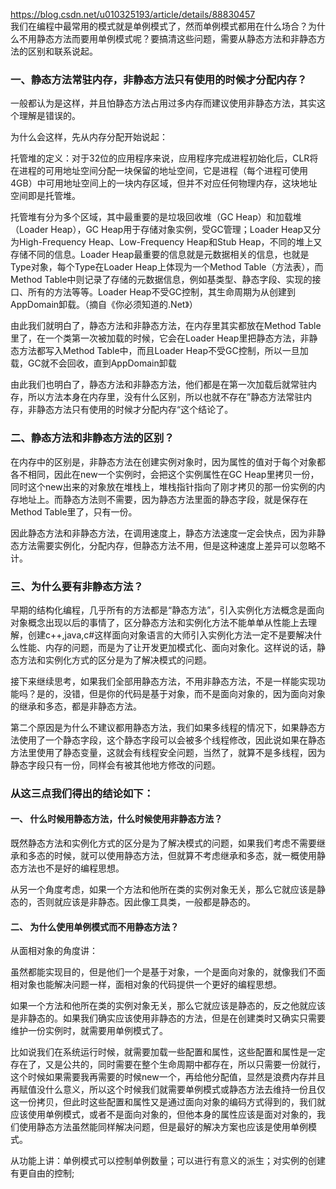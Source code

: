 <https://blog.csdn.net/u010325193/article/details/88830457>\
我们在编程中最常用的模式就是单例模式了，然而单例模式都用在什么场合？为什么不用静态方法而要用单例模式呢？要搞清这些问题，需要从静态方法和非静态方法的区别和联系说起。

 

### 一、静态方法常驻内存，非静态方法只有使用的时候才分配内存？

 

一般都认为是这样，并且怕静态方法占用过多内存而建议使用非静态方法，其实这个理解是错误的。

为什么会这样，先从内存分配开始说起：

托管堆的定义：对于32位的应用程序来说，应用程序完成进程初始化后，CLR将在进程的可用地址空间分配一块保留的地址空间，它是进程（每个进程可使用4GB）中可用地址空间上的一块内存区域，但并不对应任何物理内存，这块地址空间即是托管堆。

托管堆有分为多个区域，其中最重要的是垃圾回收堆（GC Heap）和加载堆（Loader Heap），GC Heap用于存储对象实例，受GC管理；Loader Heap又分为High-Frequency Heap、Low-Frequency Heap和Stub Heap，不同的堆上又存储不同的信息。Loader Heap最重要的信息就是元数据相关的信息，也就是Type对象，每个Type在Loader Heap上体现为一个Method Table（方法表），而Method Table中则记录了存储的元数据信息，例如基类型、静态字段、实现的接口、所有的方法等等。Loader Heap不受GC控制，其生命周期为从创建到AppDomain卸载。（摘自《你必须知道的.Net》）

由此我们就明白了，静态方法和非静态方法，在内存里其实都放在Method Table里了，在一个类第一次被加载的时候，它会在Loader Heap里把静态方法，非静态方法都写入Method Table中，而且Loader Heap不受GC控制，所以一旦加载，GC就不会回收，直到AppDomain卸载

由此我们也明白了，静态方法和非静态方法，他们都是在第一次加载后就常驻内存，所以方法本身在内存里，没有什么区别，所以也就不存在”静态方法常驻内存，非静态方法只有使用的时候才分配内存“这个结论了。

 

### 二、静态方法和非静态方法的区别？

 

在内存中的区别是，非静态方法在创建实例对象时，因为属性的值对于每个对象都各不相同，因此在new一个实例时，会把这个实例属性在GC Heap里拷贝一份，同时这个new出来的对象放在堆栈上，堆栈指针指向了刚才拷贝的那一份实例的内存地址上。而静态方法则不需要，因为静态方法里面的静态字段，就是保存在Method Table里了，只有一份。

因此静态方法和非静态方法，在调用速度上，静态方法速度一定会快点，因为非静态方法需要实例化，分配内存，但静态方法不用，但是这种速度上差异可以忽略不计。

 

### 三、为什么要有非静态方法？

 

早期的结构化编程，几乎所有的方法都是“静态方法”，引入实例化方法概念是面向对象概念出现以后的事情了，区分静态方法和实例化方法不能单单从性能上去理解，创建c++,java,c#这样面向对象语言的大师引入实例化方法一定不是要解决什么性能、内存的问题，而是为了让开发更加模式化、面向对象化。这样说的话，静态方法和实例化方式的区分是为了解决模式的问题。

接下来继续思考，如果我们全部用静态方法，不用非静态方法，不是一样能实现功能吗？是的，没错，但是你的代码是基于对象，而不是面向对象的，因为面向对象的继承和多态，都是非静态方法。

第二个原因是为什么不建议都用静态方法，我们如果多线程的情况下，如果静态方法使用了一个静态字段，这个静态字段可以会被多个线程修改，因此说如果在静态方法里使用了静态变量，这就会有线程安全问题，当然了，就算不是多线程，因为静态字段只有一份，同样会有被其他地方修改的问题。

 

### 从这三点我们得出的结论如下：

 

#### 一、 什么时候用静态方法，什么时候使用非静态方法？

 

既然静态方法和实例化方式的区分是为了解决模式的问题，如果我们考虑不需要继承和多态的时候，就可以使用静态方法，但就算不考虑继承和多态，就一概使用静态方法也不是好的编程思想。

从另一个角度考虑，如果一个方法和他所在类的实例对象无关，那么它就应该是静态的，否则就应该是非静态。因此像工具类，一般都是静态的。

 

#### 二、 为什么使用单例模式而不用静态方法？

 从面相对象的角度讲：

虽然都能实现目的，但是他们一个是基于对象，一个是面向对象的，就像我们不面相对象也能解决问题一样，面相对象的代码提供一个更好的编程思想。

如果一个方法和他所在类的实例对象无关，那么它就应该是静态的，反之他就应该是非静态的。如果我们确实应该使用非静态的方法，但是在创建类时又确实只需要维护一份实例时，就需要用单例模式了。

比如说我们在系统运行时候，就需要加载一些配置和属性，这些配置和属性是一定存在了，又是公共的，同时需要在整个生命周期中都存在，所以只需要一份就行，这个时候如果需要我再需要的时候new一个，再给他分配值，显然是浪费内存并且再赋值没什么意义，所以这个时候我们就需要单例模式或静态方法去维持一份且仅这一份拷贝，但此时这些配置和属性又是通过面向对象的编码方式得到的，我们就应该使用单例模式，或者不是面向对象的，但他本身的属性应该是面对对象的，我们使用静态方法虽然能同样解决问题，但是最好的解决方案也应该是使用单例模式。

从功能上讲：单例模式可以控制单例数量；可以进行有意义的派生；对实例的创建有更自由的控制;